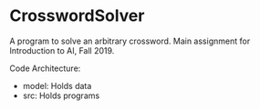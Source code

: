 # CrosswordSolver
A program to solve an arbitrary crossword. Main assignment for Introduction to AI, Fall 2019. 

Code Architecture:
- model: Holds data
- src: Holds programs
